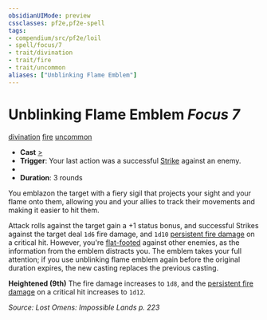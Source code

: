 ```yaml
---
obsidianUIMode: preview
cssclasses: pf2e,pf2e-spell
tags:
- compendium/src/pf2e/loil
- spell/focus/7
- trait/divination
- trait/fire
- trait/uncommon
aliases: ["Unblinking Flame Emblem"]
---
```

# Unblinking Flame Emblem *Focus 7*   
[divination](rules/traits/divination.md "Divination School Trait")  [fire](rules/traits/fire.md "Fire Energy & Element Trait")  [uncommon](rules/traits/uncommon.md "Uncommon Rarity Trait")  

- **Cast** [>](rules/core-rulebook/chapter-9-playing-the-game.md#Actions "Single Action") 
- **Trigger**: Your last action was a successful [Strike](rules/actions/strike.md) against an enemy.
- 
- **Duration**: 3 rounds

You emblazon the target with a fiery sigil that projects your sight and your flame onto them, allowing you and your allies to track their movements and making it easier to hit them.

Attack rolls against the target gain a +1 status bonus, and successful Strikes against the target deal `1d6` fire damage, and `1d10` [persistent fire damage](rules/conditions.md#Persistent%20Damage) on a critical hit. However, you're [flat-footed](rules/conditions.md#Flat-footed) against other enemies, as the information from the emblem distracts you. The emblem takes your full attention; if you use unblinking flame emblem again before the original duration expires, the new casting replaces the previous casting.

**Heightened (9th)** The fire damage increases to `1d8`, and the [persistent fire damage](rules/conditions.md#Persistent%20Damage) on a critical hit increases to `1d12`.

*Source: Lost Omens: Impossible Lands p. 223*